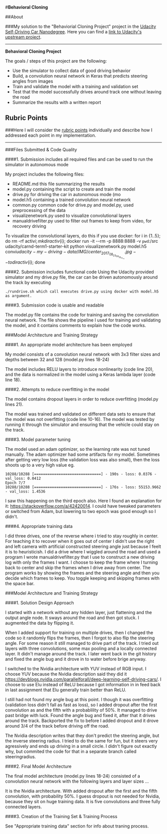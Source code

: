 #**Behavioral Cloning** 

##About

###My solution to the "Behaviorial Cloning Project" project in the [Udacity Self-Driving Car Nanodegree](https://www.udacity.com/course/self-driving-car-engineer-nanodegree--nd013). Here you can find a [link to Udacity's upstream project](https://github.com/udacity/CarND-Behavioral-Cloning-P3).

---

**Behavioral Cloning Project**

The goals / steps of this project are the following:
* Use the simulator to collect data of good driving behavior
* Build, a convolution neural network in Keras that predicts steering angles from images
* Train and validate the model with a training and validation set
* Test that the model successfully drives around track one without leaving the road
* Summarize the results with a written report


[//]: # (Image References)

[image1]: ./examples/placeholder.png "Model Visualization"
[image2]: ./examples/placeholder.png "Grayscaling"
[image3]: ./examples/placeholder_small.png "Recovery Image"
[image4]: ./examples/placeholder_small.png "Recovery Image"
[image5]: ./examples/placeholder_small.png "Recovery Image"
[image6]: ./examples/placeholder_small.png "Normal Image"
[image7]: ./examples/placeholder_small.png "Flipped Image"

## Rubric Points
###Here I will consider the [rubric points](https://review.udacity.com/#!/rubrics/432/view) individually and describe how I addressed each point in my implementation.  

---
###Files Submitted & Code Quality

####1. Submission includes all required files and can be used to run the simulator in autonomous mode

My project includes the following files:
* README.md this file summarizing the results
* model.py containing the script to create and train the model
* drive.py for driving the car in autonomous mode (mo
* model.h5 containing a trained convolution neural network 
* common.py common code for drive.py and model.py, used preprocessing of the data
* visualizenetwork.py used to visualize convolutional layers
* manualdrivefilter.py used to filter out frames to keep from video, for recovery driving

To visualize the convolutional layers, do this if you use docker:
for i in {1..5}; do rm -rf activ${i}; mkdir activ${i}; docker run -it --rm -p 8888:8888 -v `pwd`:/src udacity/carnd-term1-starter-kit python visualizenetwork.py model.h5 conv${i} udacity-my-driving-data/IMG/center_2017_08_23_09_26_03_711.jpg --todir activ${i}; done

####2. Submission includes functional code
Using the Udacity provided simulator and my drive.py file, the car can be driven autonomously around the track by executing 
```
./rundrive.sh which call executes drive.py using docker with model.h5 as argument.
```

####3. Submission code is usable and readable

The model.py file contains the code for training and saving the convolution neural network. The file shows the pipeline I used for training and validating the model, and it contains comments to explain how the code works.

###Model Architecture and Training Strategy

####1. An appropriate model architecture has been employed

My model consists of a convolution neural network with 3x3 filter sizes and depths between 32 and 128 (model.py lines 18-24) 

The model includes RELU layers to introduce nonlinearity (code line 20), and the data is normalized in the model using a Keras lambda layer (code line 18). 

####2. Attempts to reduce overfitting in the model

The model contains dropout layers in order to reduce overfitting (model.py lines 21). 

The model was trained and validated on different data sets to ensure that the model was not overfitting (code line 10-16). The model was tested by running it through the simulator and ensuring that the vehicle could stay on the track.

####3. Model parameter tuning

The model used an adam optimizer, so the learning rate was not tuned manually. The adam optimizer had some artifacts for my model. Sometimes after getting very low loss (the validation loss was also small), then the loss shoots up to a very high value eg.
```
10288/10288 [==============================] - 190s - loss: 0.0376 - val_loss: 0.0412
Epoch 7/7
10288/10288 [==============================] - 176s - loss: 55153.9662 - val_loss: 1.4536

```
I saw this happening on the third epoch also. Here I found an explanation for it: https://stackoverflow.com/a/42420014. I could have tweaked parameters or switched from Adam, but lowering to two epoch was good enough so I didn't.

####4. Appropriate training data

I did three drives, one of the reverse where i tried to stay roughly in center. For teaching it to recover when it goes out of center I didn't use the right and left camera with artificial constructed steering angle just because I feelt it is to heuristicish. I did a drive where I wiggled around the road and used a program I wrote manualdrivefilter.py that I use to construct a new driving log with only the frames I want. I choose to keep the frame where I turning back to center and skip the frames when I drive away from center. The program works by showing the frames and the steering angle and then you decide which frames to keep. You toggle keeping and skipping frames with the space bar.

###Model Architecture and Training Strategy

####1. Solution Design Approach

I started with a network without any hidden layer, just flattening and the output angle node. It sways around the road and then got stuck. I augmented the data by flipping it.

When I added support for training on multiple drives, then I changed the code so it randomly flips the frames, then I forgot to also flip the steering angle. For some reason it still managed to drive part of the track. I tried out layers with three convolutions, some max pooling and a locally connected layer. It didn't manage around the track. I later went back in the git history and fixed the angle bug and it drove in to water before brige anyway.

I switched to the Nvidia architecture with YUV instead of RGB input. I choose YUV because the Nvidia description said they did it https://devblogs.nvidia.com/parallelforall/deep-learning-self-driving-cars/. I choose to use Elu instead of ReLU because I got information in in feed back in last assignment that Elu generally train better than ReLU.

I still had not found my angle bug at this point. I though it was overfitting (validation loss didn't fall as fast as loss), so I added dropout after the first convolution as and the fifth with a probablility of 50%. It managed to drive past bridge with luck. Found the angle bug and fixed it, after that it drives around the track. Backported the fix to before I added dropout and it drove around 3/4 of the track before driving off the road.

The Nvidia description writes that they don't predict the steering angle, but the inverse steering radius. I tried to do the same for fun, but it steers very agressively and ends up driving in a small circle. I didn't figure out exactly why, but commited the code for that in a separate branch called steeringradius.

####2. Final Model Architecture

The final model architecture (model.py lines 18-24) consisted of a convolution neural network with the following layers and layer sizes ...

It is the Nvidia architecture. With added dropout after the first and the fifth convolution, with probability 50%. I guess dropout is not needed for Nvidia, because they sit on huge training data. It is five convolutions and three fully connected layers.

####3. Creation of the Training Set & Training Process

See "Appropriate training data" section for info about traning process.